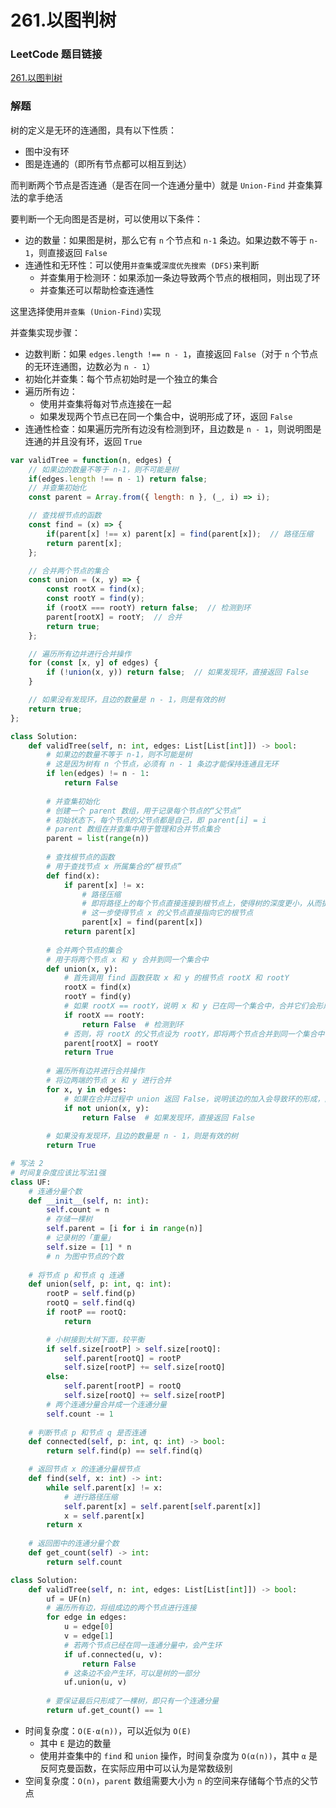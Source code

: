 # 261.以图判树

### LeetCode 题目链接

[261.以图判树](https://leetcode.cn/problems/graph-valid-tree/)

### 解题

树的定义是无环的连通图，具有以下性质：
- 图中没有环
- 图是连通的（即所有节点都可以相互到达）

而判断两个节点是否连通（是否在同一个连通分量中）就是 `Union-Find` 并查集算法的拿手绝活

要判断一个无向图是否是树，可以使用以下条件：
- 边的数量：如果图是树，那么它有 `n` 个节点和 `n-1` 条边。如果边数不等于 `n-1`，则直接返回 `False`
- 连通性和无环性：可以使用`并查集`或`深度优先搜索 (DFS)`来判断
  - 并查集用于检测环：如果添加一条边导致两个节点的根相同，则出现了环
  - 并查集还可以帮助检查连通性
  
这里选择使用`并查集 (Union-Find)`实现

并查集实现步骤：
- 边数判断：如果 `edges.length !== n - 1`，直接返回 `False`（对于 `n` 个节点的无环连通图，边数必为 `n - 1`）
- 初始化并查集：每个节点初始时是一个独立的集合
- 遍历所有边：
  - 使用并查集将每对节点连接在一起
  - 如果发现两个节点已在同一个集合中，说明形成了环，返回 `False`
- 连通性检查：如果遍历完所有边没有检测到环，且边数是 `n - 1`，则说明图是连通的并且没有环，返回 `True`

```js
var validTree = function(n, edges) {
    // 如果边的数量不等于 n-1，则不可能是树
    if(edges.length !== n - 1) return false;
    // 并查集初始化
    const parent = Array.from({ length: n }, (_, i) => i);

    // 查找根节点的函数
    const find = (x) => {
        if(parent[x] !== x) parent[x] = find(parent[x]);  // 路径压缩
        return parent[x];
    };

    // 合并两个节点的集合
    const union = (x, y) => {
        const rootX = find(x);
        const rootY = find(y);
        if (rootX === rootY) return false;  // 检测到环
        parent[rootX] = rootY;  // 合并
        return true;
    };

    // 遍历所有边并进行合并操作
    for (const [x, y] of edges) {
        if (!union(x, y)) return false;  // 如果发现环，直接返回 False
    }

    // 如果没有发现环，且边的数量是 n - 1，则是有效的树
    return true;
};
```
```python
class Solution:
    def validTree(self, n: int, edges: List[List[int]]) -> bool:
        # 如果边的数量不等于 n-1，则不可能是树
        # 这是因为树有 n 个节点，必须有 n - 1 条边才能保持连通且无环
        if len(edges) != n - 1:
            return False
        
        # 并查集初始化
        # 创建一个 parent 数组，用于记录每个节点的“父节点”
        # 初始状态下，每个节点的父节点都是自己，即 parent[i] = i
        # parent 数组在并查集中用于管理和合并节点集合
        parent = list(range(n))
        
        # 查找根节点的函数
        # 用于查找节点 x 所属集合的“根节点”
        def find(x):
            if parent[x] != x:
                # 路径压缩
                # 即将路径上的每个节点直接连接到根节点上，使得树的深度更小，从而提高查找效率
                # 这一步使得节点 x 的父节点直接指向它的根节点
                parent[x] = find(parent[x])  
            return parent[x]
        
        # 合并两个节点的集合
        # 用于将两个节点 x 和 y 合并到同一个集合中
        def union(x, y):
            # 首先调用 find 函数获取 x 和 y 的根节点 rootX 和 rootY
            rootX = find(x)
            rootY = find(y)
            # 如果 rootX == rootY，说明 x 和 y 已在同一个集合中，合并它们会形成环，因此返回 False 表示图中存在环
            if rootX == rootY:
                return False  # 检测到环
            # 否则，将 rootX 的父节点设为 rootY，即将两个节点合并到同一个集合中，并返回 True
            parent[rootX] = rootY  
            return True
        
        # 遍历所有边并进行合并操作
        # 将边两端的节点 x 和 y 进行合并
        for x, y in edges:
            # 如果在合并过程中 union 返回 False，说明该边的加入会导致环的形成，因此可以立即返回 False
            if not union(x, y):
                return False  # 如果发现环，直接返回 False
        
        # 如果没有发现环，且边的数量是 n - 1，则是有效的树
        return True

# 写法 2
# 时间复杂度应该比写法1强
class UF:
    # 连通分量个数
    def __init__(self, n: int):
        self.count = n
        # 存储一棵树
        self.parent = [i for i in range(n)]
        # 记录树的「重量」
        self.size = [1] * n
        # n 为图中节点的个数
    
    # 将节点 p 和节点 q 连通
    def union(self, p: int, q: int):
        rootP = self.find(p)
        rootQ = self.find(q)
        if rootP == rootQ:
            return

        # 小树接到大树下面，较平衡
        if self.size[rootP] > self.size[rootQ]:
            self.parent[rootQ] = rootP
            self.size[rootP] += self.size[rootQ]
        else:
            self.parent[rootP] = rootQ
            self.size[rootQ] += self.size[rootP]
        # 两个连通分量合并成一个连通分量
        self.count -= 1
    
    # 判断节点 p 和节点 q 是否连通
    def connected(self, p: int, q: int) -> bool:
        return self.find(p) == self.find(q)

    # 返回节点 x 的连通分量根节点
    def find(self, x: int) -> int:
        while self.parent[x] != x:
            # 进行路径压缩
            self.parent[x] = self.parent[self.parent[x]]
            x = self.parent[x]
        return x
    
    # 返回图中的连通分量个数
    def get_count(self) -> int:
        return self.count

class Solution:
    def validTree(self, n: int, edges: List[List[int]]) -> bool:
        uf = UF(n)
        # 遍历所有边，将组成边的两个节点进行连接
        for edge in edges:
            u = edge[0]
            v = edge[1]
            # 若两个节点已经在同一连通分量中，会产生环
            if uf.connected(u, v): 
                return False
            # 这条边不会产生环，可以是树的一部分
            uf.union(u, v) 
        
        # 要保证最后只形成了一棵树，即只有一个连通分量
        return uf.get_count() == 1
```
- 时间复杂度：`O(E⋅α(n))`，可以近似为 `O(E)`
  - 其中 `E` 是边的数量
  - 使用并查集中的 `find` 和 `union` 操作，时间复杂度为 `O(α(n))`，其中 `α` 是反阿克曼函数，在实际应用中可以认为是常数级别
- 空间复杂度：`O(n)`，`parent` 数组需要大小为 `n` 的空间来存储每个节点的父节点
